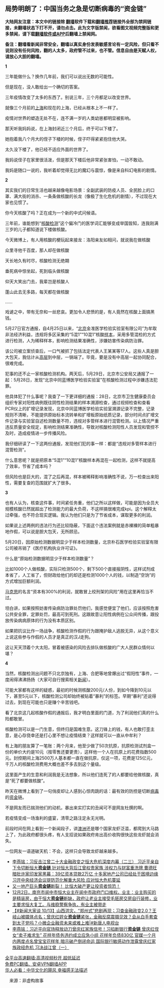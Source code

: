  <!-- 面包屑导航 --> <h2>局势明朗了：中国当务之急是切断病毒的“资金链”</h2> <p class="notice"><b>大陆网友注意：本文中的链接除 <a href="https://github.com/bannedbook/fanqiang" >翻墙</a>软件下载和<a href="https://github.com/killgcd/justmysocks/blob/master/README.md">翻墙推荐</a>链接外全部为禁网链接，未翻墙状态下打不开，请勿点击。此为文字版禁闻，欲看图文视频完整版和更多禁闻，请下载<a href="https://github.com/bannedbook/fanqiang">翻墙软件或APP</a>后翻墙上禁闻网。</p><p>备注：翻墙看新闻非常安全，翻墙以真实身份发表敏感言论有一定风险，但只看不说则没有任何风险，翻的人太多，政府管不过来，也不管。信息自由是天赋人权，请放心大胆的翻墙。</b></p>  <div class="entry"> <p><strong>1</strong></p> <p>三年能做什么？换作几年前，我们可以说出无数的可能性。</p> <p>但是现在，没人敢给出一个确切的答案。</p> <p>三年疫情改变了太多的东西了。别说三年，三个月都足以改变世界。</p> <p>就像三个月前的<a href="https://www.bannedbook.org/bnews/tag/%e4%b8%8a%e6%b5%b7/" class="st_tag internal_tag" rel="tag" title="标签 上海 下的日志">上海</a>和现在的上海，已经从根本上不一样了。</p> <p>疫情对世界的塑造无处不在，连不满一岁的人类幼崽都明显被影响。</p> <p>那天听我妈妈说，在上海封闭近三个月后，终于可以下楼了。</p> <p>她抱着我八个月大的侄子下楼的时候，侄子吓得紧紧抱住他大哭。</p> <p>太久没下楼了，他已经不适应外面的世界了。</p> <p>我妈说侄子在家里很活泼，但是那天下楼后他非常紧张害怕，一动不敢动。</p> <p>我妈是随口一说的，我听着却觉得无比的魔幻与震惊，像是来自科幻电影的剧情。</p> <p><strong>2</strong></p> <p>其实我们的日常生活也越来越像电影场景：全副武装的防疫人员、全民脸上的口罩、满大街的消杀、一条条做核酸的长龙（像极了生化危机的剧情），不过现在大家也见惯了。</p>  <p>你今天核酸了吗？正在成为一个新的中式问候语。</p> <p>三年前，谁能想到“<a href="https://www.bannedbook.org/bnews/tag/%E6%A0%B8%E9%85%B8%E6%A3%80%E6%B5%8B/" class="st_tag internal_tag" rel="tag" title="标签 核酸检测 下的日志">核酸检测</a>”这个偏冷门的医学词汇能够变成举国皆知，连我刚满三岁的儿子都知道说下楼做核酸。</p> <p>今天微博上，有人用核酸的梗玩起来接龙：洛阳亲友如相问，就说我在做核酸</p> <p>众里寻他千百度，那人却在做核酸</p> <p>天长地久有时尽，核酸检测无绝期</p> <p>垂死病中惊坐起，死到临头做核酸</p> <p>仰天大笑出门去，我辈岂是核酸人</p> <p>蓬山此去无多路，每天都在做核酸</p> <p>……</p> <p>戏谑之中，带有无奈和一丝悲哀。更加令人悲愤的是，有人竟然在核酸上面搞黑钱。</p> <p>5月27日官方通报，自4月25日以来，“<a href="https://www.bannedbook.org/bnews/tag/%e5%8c%97%e4%ba%ac/" class="st_tag internal_tag" rel="tag" title="标签 北京 下的日志">北京</a>金准医学检验实验室有限公司”为牟取非法经济利益，违规将多区采集的“5混1”“10混1”核酸<a href="https://www.bannedbook.org/bnews/tag/%E6%A0%B7%E6%9C%AC/" class="st_tag internal_tag" rel="tag" title="标签 样本 下的日志">样本</a>，采用多管混检的方式进行检测，人为稀释样本，影响检测结果准确性，涉嫌妨害传染病防治罪。</p> <p>该公司被立案侦查后，一口气被抓了包括法定代表人王某某等17人。这些人真是胆大包天，我估计从<span class='wp_keywordlink_affiliate'><a href="https://www.bannedbook.org/bnews/ccpdope/" title="中共高层内幕" target="_blank">高层</a></span>到中层，一锅端了。毕竟，要是没有中高层一起协同配合，很难完成。</p> <p>犯事的还不止一家核酸检测机构。两天后，5月29日，北京市公安局又通报了一起：5月28日，发现“北京中同蓝博医学检验实验室”在核酸检测过程中涉嫌违法犯罪。</p>  <p>他具体犯了什么事呢？我查了一下更详细的通报：28日，北京市卫生健康委员会组织专家对阳性病例既往阴性检测结果的样本溯源检查，通过视频检查和查看PCR仪上的扩增记录发现，北京中同蓝博医学检验实验室溯源记录不完整，记录规则不清晰，不能提供原始标本流转单和扩增板原始纸质记录，部分时间点扩增文件记录与实验室自述检测数量不符，违规对多管样本进行混管检测。以上情况严重违反质量安全规定，影响检测结果准确性，导致对核酸检测阳性人员发现和管控不及时，造成疫情进一步传播风险。</p> <p>我仔细研读了一下这两份通报，发现他们犯的事一样：都是“违规对多管样本进行混管检测”。</p> <p>什么意思呢？就是把原本“5混1”“10混1”核酸样本再混在一起检测，这样不就提高了效率，节省了成本吗？</p> <p>但风险也是巨大的，混了之后再混，样本被稀释影响准确性不说，万一检查出来阳性，需要复查的范围就扩大了很多。</p> <p><strong>3</strong></p> <p>也有人认为，核查这件事，时间紧任务重，他们之所以这样做，可能是因为全员大规模核酸已然就超出了检测能力的最大负荷，不这样搞很难完成kpi。这个解释太过牵强，也不符合现实逻辑。我认为他们只是为了节省成本，谋取更多的利润。</p> <p>如果说上述两例的违法行为还比较隐蔽，下面这个违法案例就是赤裸裸的简单粗暴地作假，可以说是胆大包天，无所顾忌。</p> <p>5月20日，因原始检测数据明显少于样本检测数量，北京朴石医学检验实验室有限公司被吊销了《医疗机构执业许可证》。</p> <p>什么是“原始检测数据明显少于样本检测数量”？</p> <p>比如1000个人做核酸，实际只检测500个，剩下500个直接报阴性，这样试剂成本省了，人工省了，但财政给他们的却还是检测1000个人的钱，以制造“空饷”的方式增加巨额利润。</p> <p><span class='wp_keywordlink'><a href="https://www.bannedbook.org/forum2/topic105.html" title="《马克思的成魔之路》" target="_blank">马克思</a></span>的名言“资本有300%的利润，就敢冒上绞刑架的风险”用在这里再恰当不过。</p> <p>坦白讲，如果按照妨害传染病防治罪处罚他们，我感觉便宜了他们，应该按照危害公共安全罪，定罪处罚，最高可到死刑。这跟故意让阳性病例在公众间传播，跟投放传染病病原体的行为没有本质区别。</p> <p>如果把抗议比作一场战争，核酸检测作假的行为跟掩护敌人逃脱无异，从这个意义上说这些参与作假的人员才是真正的汉J走狗。</p>  <p>这让天天顶着个大太阳，冒着被感染的风险去排队做核酸的广大人民群众情何以堪？</p> <p><strong>4</strong></p> <p>当然，核酸检测出问题不只北京独有，上海、合肥等地曾爆出过“假阳性”事件，一度闹得沸沸扬扬（大家可自行搜索相关<span class='wp_keywordlink_affiliate'><a href="https://www.bannedbook.org/" title="新闻">新闻</a></span>）。</p> <p>可能大家都有这样的疑惑，最初的时候测核酸200元/人份，到如今降到10元以下，甚至5元以下，核酸检测公司却始终被贴着“暴利”的标签。早期“暴利”还说得过去，到现在可能也只是赚个辛苦钱吧。</p> <p>看了北京这几起核酸作假的通报后，我才明白里面的门道，为了利润他们真的什么险都敢冒。</p> <p>核酸检测可以是一门生意，但终归是国难生意。这刀锋上的钱，有人也敢打歪主意，是心存侥幸还是打心里不想让疫情结束？这样就可以一直从中牟利？</p> <p>有上海的朋友算了一笔账：两个月来，他至少做了50次抗原，抗原检测试剂盒一份的单价大约是10元（按零售还要更贵），这样他一个人在抗原上的花费指数500元。封控期间上海2500万人基本都一直在做抗原，仅这一项，花费是125亿元，千万人的核酸检测费用大概也差不多去到这个量级。</p> <p>这里面产生的生意和利润我是无法想象，所以他们连死了的人都要给他做核酸，真是“死了都要做核酸”。</p> <p>昨天在微博上看到了一句俏皮却让人感到心惊肉跳的话：最有效的防控是切断<a href="https://www.bannedbook.org/bnews/tag/%e7%97%85%e6%af%92/" class="st_tag internal_tag" rel="tag" title="标签 病毒 下的日志">病毒</a>的<a href="https://www.bannedbook.org/bnews/tag/%E8%B5%84%E9%87%91/" class="st_tag internal_tag" rel="tag" title="标签 资金 下的日志">资金</a>链。</p> <p>不是网友而已揣测他们的动机，暴出来实打实的丑闻可不是网友杜撰的啊。</p> <p>若疫情变成一场渔利的盛宴，清零之路注定永无光明。</p> <p>前段时间在网上看到一个新闻段子，讲<a href="https://www.bannedbook.org/bnews/tag/%e6%be%b3%e6%b4%b2/" class="st_tag internal_tag" rel="tag" title="标签 澳洲 下的日志">澳洲</a>还是哪个国家龙虾泛滥，都爬到大马路上了，为此政府都很头疼，有人支招说如果政府肯出高价收购很快这些龙虾就会消失。</p> <p>一位网友一语道破天机：不会，这样只会导致龙虾越来越多。</p>  <div id="taboola-mid-1"></div>  <ul class='op-related-articles' title='相关阅读'> <li><a href='https://www.bannedbook.org/bnews/comments/20211217/1667047.html' target='_blank'>李燕铭：习反击江曾二十大金融政变之恒大危机深度内幕（二三） 习近平亲自下令切断恒大<b>资金链</b> 针对恒大背后江曾权贵家族 涉权力与财富重洗牌 曹德旺暗批许家印发家黑幕：39亿资本贷款2万亿 十多家地产公司已经处于困境边缘 习开中央经济会议提防范化解重大风险 应对恒大危机蔓延</a></li> <li><a href='https://www.bannedbook.org/bnews/bannedvideo/20211217/1666876.html' target='_blank'>又一地产巨头<b>资金链</b>断裂！    比恒大破产更让投资者惊恐！</a></li> <li><a href='https://www.bannedbook.org/bnews/bannedvideo/20211203/1661003.html' target='_blank'>12月2日，南充市阆中市恒大业主在阆中市政府门口维权。业主：业主购买的是精装房，由于恒大<b>资金链</b>断缺，政府让老业主接受毛胚房交房自行装修，业主要求恒大复工。与维稳警察争执，有业主被带走</a></li> <li><a href='https://www.bannedbook.org/bnews/bannedvideo/20211013/1637470.html' target='_blank'>【#新闻大家谈 10/13】山西洪灾，“郑州式”悲剧再现；习查金融政变2.0？王岐山被媒体点名；曾庆红姪女<b>资金链</b>紧张，金融反腐震摄见效？会从白手套查到太子党吗？小微企业融资未来或难上难|#新唐人电视台</a></li> <li><a href='https://www.bannedbook.org/bnews/comments/20211005/1633644.html' target='_blank'>李燕铭：习近平向官场释放动刀曾庆红家族信号！习掐断银行<b>资金链</b> 曾庆红侄女“卖子难求生” 花样年债务违约成立应急小组 花样年负债830亿 官媒一个月内两度点名曾宝宝花样年 暗示破产倒闭命运 国际银行敏感动作泄露曾庆红家族政经危机 习决战江曾（一）</a></li> </ul> <p class="texttj"> <a href="https://github.com/bannedbook/fanqiang/wiki/V2ray%E6%9C%BA%E5%9C%BA" target="_blank">全平台高速翻墙:高清视频秒开,超低延迟</a><br/> <a href="https://github.com/bannedbook/fanqiang/wiki/%E7%A6%81%E9%97%BB%E7%BD%91%E5%AE%89%E5%8D%93%E7%BF%BB%E5%A2%99%E6%96%B0%E9%97%BBAPP" target="_blank">免费PC翻墙、安卓VPN翻墙APP</a><br/> <a href="https://www.bannedbook.org/bnews/comments/20220220/1694796.html" target="_blank">华人必看：中华文化的飓风 幸福感无法描述</a> </p><p class="src-info">　来源：非虚构故事 </p><a name='sharetosocial'></a>  <div style="margin-bottom:5px;padding-bottom:5px;clear:both"> <div id="archive-pix-1" class="banner-ads"> <!-- AuctionX Display platform tag START --> <div id="27602x728x90x621x_ADSLOT1" clicktrack="%%CLICK_URL_ESC%%"></div>  <!-- AuctionX Display platform tag END --> </div> <div id="archive-pix-2" class="banner-ads"> <!-- AuctionX Display platform tag START --> <div id="27556x300x250x621x_ADSLOT1" clicktrack="%%CLICK_URL_ESC%%" style="margin:0 auto;text-align:center"></div>  <!-- AuctionX Display platform tag END --> </div> </div>  <div id="archive-pix-1" class="banner-ads"> <!-- AuctionX Display platform tag START --> <div id="27603x728x90x621x_ADSLOT1" clicktrack="%%CLICK_URL_ESC%%"></div>  <!-- AuctionX Display platform tag END --> </div> </div><!--END ENTRY--> 